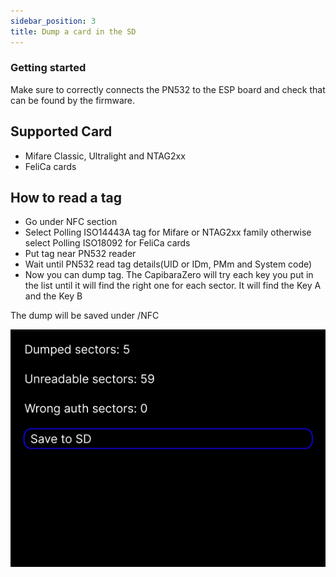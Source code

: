 ```yaml
---
sidebar_position: 3
title: Dump a card in the SD
---
```


### Getting started

Make sure to correctly connects the PN532 to the ESP board and check that can be found by the firmware.

## Supported Card

- Mifare Classic, Ultralight and NTAG2xx
- FeliCa cards

## How to read a tag

- Go under NFC section
- Select Polling ISO14443A tag for Mifare or NTAG2xx family otherwise select Polling ISO18092 for FeliCa cards
- Put tag near PN532 reader
- Wait until PN532 read tag details(UID or IDm, PMm and System code)
- Now you can dump tag. The CapibaraZero will try each key you put in the list until it will find the right one for each sector. It will find the Key A and the Key B

The dump will be saved under /NFC

<img src="/img/screens/nfc/dump_tag.png"/>